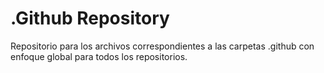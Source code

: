 # .Github Repository
Repositorio para los archivos correspondientes a las carpetas .github con enfoque global para todos los repositorios.

